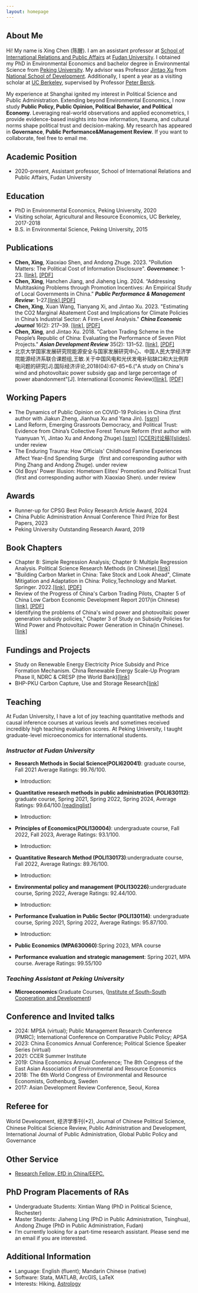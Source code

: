 ```yaml
---
layout: homepage
---
```


## About Me

Hi! My name is Xing Chen (陈醒). I am an assistant professor at [School of International Relations and Public Affairs](https://sirpa.fudan.edu.cn/) at [Fudan University](https://www.fudan.edu.cn/en/). I obtained my PhD in Environmental Economics and bachelor degree in Environmental Science from [Peking University](https://english.pku.edu.cn/). My advisor was Professor [Jintao Xu](https://www.nsd.pku.edu.cn/szdw/qzjs/x/262188.htm#) from [National School of Development](https://www.nsd.pku.edu.cn/xygk/xygk1/index.htm). Additionally, I spent a year as a visiting scholar at [UC Berkeley](https://are.berkeley.edu/), supervised by Professor [Peter Berck](https://are.berkeley.edu/users/peter-berck).

My experience at Shanghai ignited my interest in Political Science and Public Administration. Extending beyond Environmental Economics, I now study **Public Policy, Public Opinion, Political Behavior, and Political Economy**. Leveraging real-world observations and applied econometrics, I provide evidence-based insights into how information, trauma, and cultural norms shape political trust and decision-making. My research has appeared in **Governance**, **Public Performance&Management Review**. If you want to collaborate, feel free to email me.

## Academic Position
-  2020-present, Assistant professor, School of International Relations and Public Affairs, Fudan University
 
## Education
- PhD in Environmental Economics, Peking University, 2020
- Visiting scholar, Agricultural and Resource Economics, UC Berkeley, 2017-2018
- B.S. in Environmental Science, Peking University, 2015


## Publications
- **Chen, Xing**, Xiaoxiao Shen, and Andong Zhuge. 2023. "Pollution Matters: The Political Cost of Information Disclosure". ***Governance***: 1-23. [[link]](https://onlinelibrary.wiley.com/doi/10.1111/gove.12847), [[PDF]](https://www.dropbox.com/scl/fi/ioegdz93cav9s4qj3gatq/pollution_trust_governance.pdf?rlkey=txcla4ewh4f09sbqgmmesq3dl&dl=0)
- **Chen, Xing**, Hanchen Jiang, and Jiaheng Ling. 2024. “Addressing Multitasking Problems through Promotion Incentives: An Empirical Study of Local Governments in China.” ***Public Performance & Management Review***: 1–27.[[link]](https://www.tandfonline.com/doi/full/10.1080/15309576.2024.2302390),[[PDF]](https://www.dropbox.com/scl/fi/9nskogo75r9z4o62lx6sz/border_promotion_PPMR.pdf?rlkey=ie83bzz2kpf3v5jy68f1rlzsl&dl=0)
- **Chen, Xing**, Xuan Wang, Tianyang Xi, and Jintao Xu. 2023. "Estimating the CO2 Marginal Abatement Cost and Implications for Climate Policies in China’s Industrial Sector: A Firm-Level Analysis." ***China Economic Journal*** 16(2): 217–39. [[link]](https://www.tandfonline.com/doi/abs/10.1080/17538963.2023.2244281), [[PDF]](https://www.dropbox.com/scl/fi/gr3vm1ktbbhjp03tt9elj/Estimating-the-CO2-marginal-abatement-cost-and-implications-for-climate-policies-in-China-s-industrial-sector-A-firm-level-analysis.pdf?rlkey=onayf0x48pwa3tymmfw2seom5&dl=0)
- **Chen, Xing**, and Jintao Xu. 2018. "Carbon Trading Scheme in the People’s Republic of China: Evaluating the Performance of Seven Pilot Projects." ***Asian Development Review*** 35(2): 131–52. [[link]](https://direct.mit.edu/adev/article/35/2/131/9958/Carbon-Trading-Scheme-in-the-People-s-Republic-of), [[PDF]](https://www.dropbox.com/scl/fi/i9uh9jhm752v6jiooa93r/1.ADR.pdf?rlkey=zje9pc6y9tl5eqqq2pwmvwxe4&dl=0)
- 北京大学国家发展研究院能源安全与国家发展研究中心、中国人民大学经济学院能源经济系联合课题组,王敏.关于中国风电和光伏发电补贴缺口和大比例弃电问题的研究[J].国际经济评论,2018(04):67-85+6.("A study on China's wind and photovoltaic power subsidy gap and large percentage of power abandonment"[J]. International Economic Review)[[link]](https://oversea.cnki.net/KCMS/detail/detail.aspx?dbcode=CJFD&dbname=CJFDLAST2018&filename=GJPP201804005&uniplatform=OVERSEA&v=MY23A1ckSLSZTyb5XPa4j7QkPXk3Y_fQJAJsdN2Jp5kwko9MWWXZVS7HRJIIzrBd), [[PDF]](https://www.dropbox.com/scl/fi/hrryf7cbds9y7ppkarfr2/2..pdf?rlkey=pl94l7x84ecwsjk6zj76z2clh&dl=0)

## Working Papers
- The Dynamics of Public Opinion on COVID-19 Policies in China
 (first author  with Jiakun Zheng, Jianhua Xu and Yana Jin). [[ssrn]](https://papers.ssrn.com/sol3/papers.cfm?abstract_id=4667162) 
- Land Reform, Emerging Grassroots Democracy, and Political Trust: Evidence from China’s Collective Forest Tenure Reform (first author  with Yuanyuan Yi, Jintao Xu and Andong Zhuge).[[ssrn]](https://papers.ssrn.com/sol3/papers.cfm?abstract_id=4569967) [[CCER讨论稿]](https://nsd.pku.edu.cn/cbw/tlg1/tlg2023/532016.htm)[[slides]](https://www.dropbox.com/scl/fi/o7tx7fdd3x5c5ai8t8bb9/democracy.pdf?rlkey=qrj4w4arrqbkjodd9td8wq86d&dl=0). under review
- The Enduring Trauma: How Officials' Childhood Famine Experiences Affect Year-End Spending Surge （first and corresponding author  with Ping Zhang and Andong Zhuge). under review
- Old Boys' Power Illusion: Hometown Elites' Promotion and Political Trust (first and corresponding author  with Xiaoxiao Shen). under review

## Awards
- Runner-up for CPSG Best Policy Research Article Award, 2024
- China Public Administration Annual Conference Third Prize for Best Papers, 2023
- Peking University Outstanding Research Award, 2019
  
## Book Chapters
- Chapter 8: Simple Regression Analysis; Chapter 9: Multiple Regression Analysis. Political Science Research Methods (in Chinese).[[link]](http://www.fudanpress.com/news/showdetail.asp?bookid=15604)
- "Building Carbon Market in China: Take Stock and Look Ahead", Climate Mitigation and Adaptation in China: Policy,Technology and Market.  Springer. 2022.[[link]](https://link.springer.com/book/10.1007/978-981-16-4310-1), [[PDF]](https://www.dropbox.com/scl/fi/8de5p3w8rox311rdkxbnw/book1_Chen_BuildingCarbonMarketInChina.pdf?rlkey=rsye4mznd6arvgyiimxgv2brr&st=2go8nhkg&dl=0)
- Review of the Progress of China's Carbon Trading Pilots, Chapter 5 of China Low Carbon Economic Development Report 2017(in Chinese)[[link]](https://www.pishu.com.cn/skwx_ps/bookdetail?SiteID=14&ID=9313611), [[PDF]](https://www.dropbox.com/scl/fi/mh3yfunsvwnk59ihxwkj7/book2_-_.pdf?rlkey=j27bbj2jvq2vp5wo1c9e3z3dd&st=ptsebh1e&dl=0)
- Identifying the problems of China's wind power and photovoltaic power generation subsidy policies," Chapter 3 of Study on Subsidy Policies for Wind Power and Photovoltaic Power Generation in China(in Chinese).[[link]](http://www.csspw.com.cn/booksdetail_15923_2075299_0.jhtml)

## Fundings and Projects
- Study on Renewable Energy Electricity Price Subsidy and Price Formation Mechanism. China Renewable Energy Scale-Up Program Phase II, NDRC & CRESP (the World Bank)[[link]](https://projects.worldbank.org/en/projects-operations/project-detail/P127033?lang=en)
- BHP-PKU Carbon Capture, Use and Storage Research[[link]](https://www.nsd.pku.edu.cn/ccus/ccus/project/271707.htm)


## Teaching
At Fudan University, I have a lot of joy teaching quantitative methods and causal inference courses at various levels and sometimes received incredibly high teaching evaluation scores. At Peking University, I taught graduate-level microeconomics for international students. 
### *Instructor at Fudan University*
- **Research Methods in Social Science(POLI620041)**: graduate course, Fall 2021 Average Ratings: 99.76/100.
  <details><summary>Introduction:</summary>
  This course will prepare newly admitted graduate students for other quantitative analysis courses offered in the Politics/Public Administration department and elsewhere. Students will learn basic probability and statistics, as well as programming using Stata. Course is equivalent to intermediate econometrics, covering cross-sectional data analysis.
  </details>
- **Quantitative research methods in public administration (POLI630112)**: graduate course, Spring 2021, Spring 2022, Spring
2024, Average Ratings: 99.64/100.[[readinglist](https://www.dropbox.com/scl/fi/0niw72qcwv1hiib7byzrf/Method_reading_list.pdf?rlkey=ztn32vemmm39po2ggu9yojq1f&dl=0)]
  <details><summary>Introduction:</summary>
  Graduate Course. An advanced course covering panel data analysis, as well as techniques for causal inference and empirical strategy, including Difference-in-difference(DID), instrumental variable method (IV), regression discontinuity design(RDD), and synthetic control methond (SCM). Using data from published journal articles, students will learn how to clean data, create graphs and tables, and conduct basic statistical analysis.
   </details>
- **Principles of Economics(POLI130004)**: undergraduate course, Fall 2022, Fall 2023, Average Ratings: 93.1/100.
  <details><summary>Introduction:</summary>
   An introduction course to core concepts and theories of economics for newly admitted undergrads at Fudan.
   </details>
- **Quantitative Research Method (POLI130173)**:undergraduate course, Fall 2022, Average Ratings: 89.76/100.
    <details><summary>Introduction:</summary>
     An introduction course covering basic statistical analysis. 
   </details>
- **Environmental policy and management (POLI130226)**:undergraduate course, Spring 2022, Average Ratings: 92.44/100.
  <details><summary>Introduction:</summary>
   This course provides an overview of China's environmental governance since 2000. By introducing the microeconomic foundations of environmental policies, analyzing China's pollution control efforts, and examining the impacts of environmental regulation, this course aims to equip students with the knowledge about the policy design and implementation in addressing future environmental challenges.
   </details>
  
- **Performance Evaluation in Public Sector (POLI130114)**: undergraduate course, Spring 2021, Spring 2022, Average Ratings: 95.87/100.
  <details><summary>Introduction:</summary>
   An introductory course for causal inference and policy evaluation techniques in the context of China governance.
   </details>
- **Public Economics (MPA630060)**:Spring 2023, MPA course
- **Performance evaluation and strategic management**: Spring 2021, MPA course. Average Ratings: 99.55/100
   
### *Teaching Assistant at Peking University*
-  **Microeconomics**:Graduate Courses, ([Institute of South-South Cooperation and Development](https://cnisscad.pku.edu.cn/))

## Conference and Invited talks
- 2024: MPSA (virtual); Public Management Research Conference (PMRC); International Conference on Comparative Public Policy; APSA
- 2023: China Economics Annual Conference; Political Science Speaker Series (virtual)
- 2021: CCER Summer Institute
- 2019: China Economics Annual Conference; The 8th Congress of the East Asian Association of Environmental and Resource Economics
- 2018: The 6th World Congress of Environmental and Resource Economists, Gothenburg, Sweden
- 2017: Asian Development Review Conference, Seoul, Korea

## Referee for
World Development, 经济学季刊(*2), Journal of Chinese Political Science, Chinese Political Science Review, Public Administration and Development, International Journal of Public Administration, Global Public Policy and Governance

## Other Service
- [Research Fellow, EfD in China/EEPC.](https://www.efdinitiative.org/about-efd/people/chen-xing)
  

## PhD Program Placements of RAs
- Undergraduate Students: Xintian Wang (PhD in Political Science, Rochester)
- Master Students: Jiaheng Ling (PhD in Public Administration, Tsinghua), Andong Zhuge (PhD in Public Administration, Fudan)
- I’m currently looking for a part-time research assistant. Please send me an email if you are interested.
  
## Additional Information
- Language: English (fluent); Mandarin Chinese (native)
- Software: Stata, MATLAB, ArcGIS, LaTeX
- Interests: Hiking, [Astrology](https://www.dropbox.com/scl/fi/i0fz5znkpvxnhtjcjyvvn/astrology.pdf?rlkey=f88s2ca17gbmhq9p7242zezv2&dl=0)

